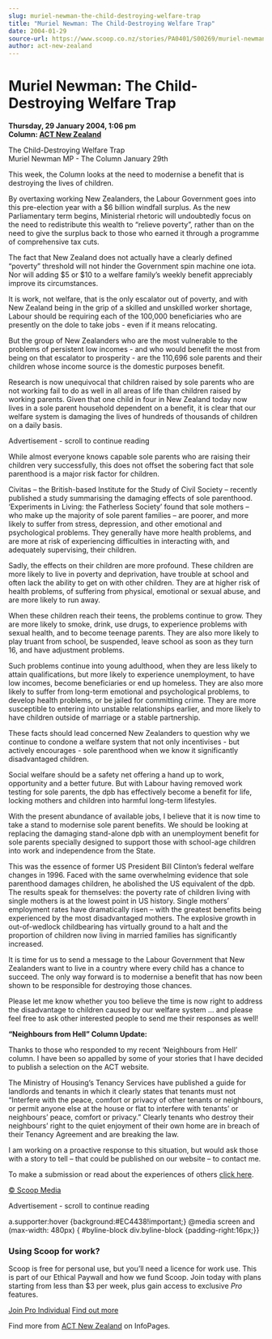 ```yaml
---
slug: muriel-newman-the-child-destroying-welfare-trap
title: "Muriel Newman: The Child-Destroying Welfare Trap"
date: 2004-01-29
source-url: https://www.scoop.co.nz/stories/PA0401/S00269/muriel-newman-the-child-destroying-welfare-trap.htm
author: act-new-zealand
---
```

Muriel Newman: The Child-Destroying Welfare Trap
================================================

**Thursday, 29 January 2004, 1:06 pm**  
**Column: [ACT New Zealand](https://info.scoop.co.nz/ACT_New_Zealand)**

The Child-Destroying Welfare Trap  
Muriel Newman MP - The Column January 29th

This week, the Column looks at the need to modernise a benefit that is destroying the lives of children.

By overtaxing working New Zealanders, the Labour Government goes into this pre-election year with a $6 billion windfall surplus. As the new Parliamentary term begins, Ministerial rhetoric will undoubtedly focus on the need to redistribute this wealth to “relieve poverty”, rather than on the need to give the surplus back to those who earned it through a programme of comprehensive tax cuts.

The fact that New Zealand does not actually have a clearly defined “poverty” threshold will not hinder the Government spin machine one iota. Nor will adding $5 or $10 to a welfare family’s weekly benefit appreciably improve its circumstances.

It is work, not welfare, that is the only escalator out of poverty, and with New Zealand being in the grip of a skilled and unskilled worker shortage, Labour should be requiring each of the 100,000 beneficiaries who are presently on the dole to take jobs - even if it means relocating.

But the group of New Zealanders who are the most vulnerable to the problems of persistent low incomes - and who would benefit the most from being on that escalator to prosperity - are the 110,696 sole parents and their children whose income source is the domestic purposes benefit.

Research is now unequivocal that children raised by sole parents who are not working fail to do as well in all areas of life than children raised by working parents. Given that one child in four in New Zealand today now lives in a sole parent household dependent on a benefit, it is clear that our welfare system is damaging the lives of hundreds of thousands of children on a daily basis.

Advertisement - scroll to continue reading





While almost everyone knows capable sole parents who are raising their children very successfully, this does not offset the sobering fact that sole parenthood is a major risk factor for children.

Civitas – the British-based Institute for the Study of Civil Society – recently published a study summarising the damaging effects of sole parenthood. ‘Experiments in Living: the Fatherless Society’ found that sole mothers – who make up the majority of sole parent families – are poorer, and more likely to suffer from stress, depression, and other emotional and psychological problems. They generally have more health problems, and are more at risk of experiencing difficulties in interacting with, and adequately supervising, their children.

Sadly, the effects on their children are more profound. These children are more likely to live in poverty and deprivation, have trouble at school and often lack the ability to get on with other children. They are at higher risk of health problems, of suffering from physical, emotional or sexual abuse, and are more likely to run away.

When these children reach their teens, the problems continue to grow. They are more likely to smoke, drink, use drugs, to experience problems with sexual health, and to become teenage parents. They are also more likely to play truant from school, be suspended, leave school as soon as they turn 16, and have adjustment problems.

Such problems continue into young adulthood, when they are less likely to attain qualifications, but more likely to experience unemployment, to have low incomes, become beneficiaries or end up homeless. They are also more likely to suffer from long-term emotional and psychological problems, to develop health problems, or be jailed for committing crime. They are more susceptible to entering into unstable relationships earlier, and more likely to have children outside of marriage or a stable partnership.

These facts should lead concerned New Zealanders to question why we continue to condone a welfare system that not only incentivises - but actively encourages - sole parenthood when we know it significantly disadvantaged children.

Social welfare should be a safety net offering a hand up to work, opportunity and a better future. But with Labour having removed work testing for sole parents, the dpb has effectively become a benefit for life, locking mothers and children into harmful long-term lifestyles.

With the present abundance of available jobs, I believe that it is now time to take a stand to modernise sole parent benefits. We should be looking at replacing the damaging stand-alone dpb with an unemployment benefit for sole parents specially designed to support those with school-age children into work and independence from the State.

This was the essence of former US President Bill Clinton’s federal welfare changes in 1996. Faced with the same overwhelming evidence that sole parenthood damages children, he abolished the US equivalent of the dpb. The results speak for themselves: the poverty rate of children living with single mothers is at the lowest point in US history. Single mothers’ employment rates have dramatically risen – with the greatest benefits being experienced by the most disadvantaged mothers. The explosive growth in out-of-wedlock childbearing has virtually ground to a halt and the proportion of children now living in married families has significantly increased.

It is time for us to send a message to the Labour Government that New Zealanders want to live in a country where every child has a chance to succeed. The only way forward is to modernise a benefit that has now been shown to be responsible for destroying those chances.

Please let me know whether you too believe the time is now right to address the disadvantage to children caused by our welfare system … and please feel free to ask other interested people to send me their responses as well!

**“Neighbours from Hell” Column Update:**

Thanks to those who responded to my recent ‘Neighbours from Hell’ column. I have been so appalled by some of your stories that I have decided to publish a selection on the ACT website.

The Ministry of Housing’s Tenancy Services have published a guide for landlords and tenants in which it clearly states that tenants must not “Interfere with the peace, comfort or privacy of other tenants or neighbours, or permit anyone else at the house or flat to interfere with tenants’ or neighbours’ peace, comfort or privacy.” Clearly tenants who destroy their neighbours’ right to the quiet enjoyment of their own home are in breach of their Tenancy Agreement and are breaking the law.

I am working on a proactive response to this situation, but would ask those with a story to tell – that could be published on our website – to contact me.

To make a submission or read about the experiences of others [click here](“http://www.act.org.nz/action/column_neighbours.html”).

  

[© Scoop Media](http://www.scoop.co.nz/about/terms.html)  

Advertisement - scroll to continue reading



a.supporter:hover {background:#EC4438!important;} @media screen and (max-width: 480px) { #byline-block div.byline-block {padding-right:16px;}}

### Using Scoop for work?

Scoop is free for personal use, but you’ll need a licence for work use. This is part of our Ethical Paywall and how we fund Scoop. Join today with plans starting from less than $3 per week, plus gain access to exclusive _Pro_ features.  
  
[Join Pro Individual](https://pro.scoop.co.nz/Individual/?from=ProIn24) [Find out more](https://pro.scoop.co.nz/using-scoop-for-work/?from=ProIn24)

Find more from [ACT New Zealand](https://info.scoop.co.nz/ACT_New_Zealand) on InfoPages.